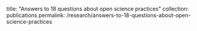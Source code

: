 
title: "Answers to 18 questions about open science practices"
collection: publications
permalink: /research/answers-to-18-questions-about-open-science-practices




